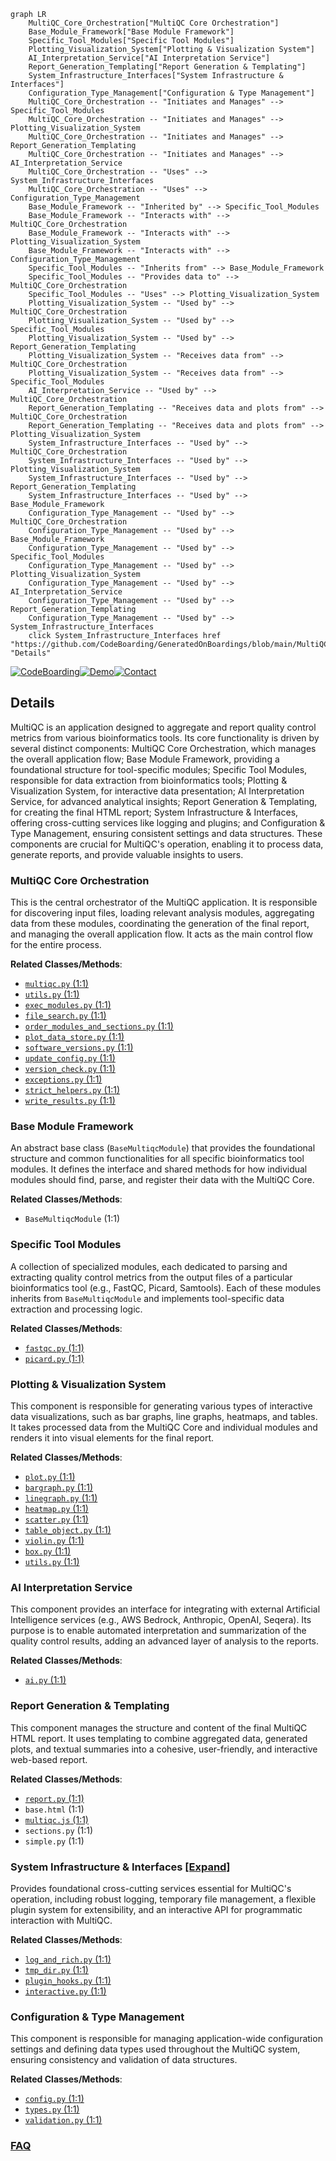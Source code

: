```mermaid
graph LR
    MultiQC_Core_Orchestration["MultiQC Core Orchestration"]
    Base_Module_Framework["Base Module Framework"]
    Specific_Tool_Modules["Specific Tool Modules"]
    Plotting_Visualization_System["Plotting & Visualization System"]
    AI_Interpretation_Service["AI Interpretation Service"]
    Report_Generation_Templating["Report Generation & Templating"]
    System_Infrastructure_Interfaces["System Infrastructure & Interfaces"]
    Configuration_Type_Management["Configuration & Type Management"]
    MultiQC_Core_Orchestration -- "Initiates and Manages" --> Specific_Tool_Modules
    MultiQC_Core_Orchestration -- "Initiates and Manages" --> Plotting_Visualization_System
    MultiQC_Core_Orchestration -- "Initiates and Manages" --> Report_Generation_Templating
    MultiQC_Core_Orchestration -- "Initiates and Manages" --> AI_Interpretation_Service
    MultiQC_Core_Orchestration -- "Uses" --> System_Infrastructure_Interfaces
    MultiQC_Core_Orchestration -- "Uses" --> Configuration_Type_Management
    Base_Module_Framework -- "Inherited by" --> Specific_Tool_Modules
    Base_Module_Framework -- "Interacts with" --> MultiQC_Core_Orchestration
    Base_Module_Framework -- "Interacts with" --> Plotting_Visualization_System
    Base_Module_Framework -- "Interacts with" --> Configuration_Type_Management
    Specific_Tool_Modules -- "Inherits from" --> Base_Module_Framework
    Specific_Tool_Modules -- "Provides data to" --> MultiQC_Core_Orchestration
    Specific_Tool_Modules -- "Uses" --> Plotting_Visualization_System
    Plotting_Visualization_System -- "Used by" --> MultiQC_Core_Orchestration
    Plotting_Visualization_System -- "Used by" --> Specific_Tool_Modules
    Plotting_Visualization_System -- "Used by" --> Report_Generation_Templating
    Plotting_Visualization_System -- "Receives data from" --> MultiQC_Core_Orchestration
    Plotting_Visualization_System -- "Receives data from" --> Specific_Tool_Modules
    AI_Interpretation_Service -- "Used by" --> MultiQC_Core_Orchestration
    Report_Generation_Templating -- "Receives data and plots from" --> MultiQC_Core_Orchestration
    Report_Generation_Templating -- "Receives data and plots from" --> Plotting_Visualization_System
    System_Infrastructure_Interfaces -- "Used by" --> MultiQC_Core_Orchestration
    System_Infrastructure_Interfaces -- "Used by" --> Plotting_Visualization_System
    System_Infrastructure_Interfaces -- "Used by" --> Report_Generation_Templating
    System_Infrastructure_Interfaces -- "Used by" --> Base_Module_Framework
    Configuration_Type_Management -- "Used by" --> MultiQC_Core_Orchestration
    Configuration_Type_Management -- "Used by" --> Base_Module_Framework
    Configuration_Type_Management -- "Used by" --> Specific_Tool_Modules
    Configuration_Type_Management -- "Used by" --> Plotting_Visualization_System
    Configuration_Type_Management -- "Used by" --> AI_Interpretation_Service
    Configuration_Type_Management -- "Used by" --> Report_Generation_Templating
    Configuration_Type_Management -- "Used by" --> System_Infrastructure_Interfaces
    click System_Infrastructure_Interfaces href "https://github.com/CodeBoarding/GeneratedOnBoardings/blob/main/MultiQC/System_Infrastructure_Interfaces.md" "Details"
```

[![CodeBoarding](https://img.shields.io/badge/Generated%20by-CodeBoarding-9cf?style=flat-square)](https://github.com/CodeBoarding/GeneratedOnBoardings)[![Demo](https://img.shields.io/badge/Try%20our-Demo-blue?style=flat-square)](https://www.codeboarding.org/demo)[![Contact](https://img.shields.io/badge/Contact%20us%20-%20contact@codeboarding.org-lightgrey?style=flat-square)](mailto:contact@codeboarding.org)

## Details

MultiQC is an application designed to aggregate and report quality control metrics from various bioinformatics tools. Its core functionality is driven by several distinct components: MultiQC Core Orchestration, which manages the overall application flow; Base Module Framework, providing a foundational structure for tool-specific modules; Specific Tool Modules, responsible for data extraction from bioinformatics tools; Plotting & Visualization System, for interactive data presentation; AI Interpretation Service, for advanced analytical insights; Report Generation & Templating, for creating the final HTML report; System Infrastructure & Interfaces, offering cross-cutting services like logging and plugins; and Configuration & Type Management, ensuring consistent settings and data structures. These components are crucial for MultiQC's operation, enabling it to process data, generate reports, and provide valuable insights to users.

### MultiQC Core Orchestration
This is the central orchestrator of the MultiQC application. It is responsible for discovering input files, loading relevant analysis modules, aggregating data from these modules, coordinating the generation of the final report, and managing the overall application flow. It acts as the main control flow for the entire process.


**Related Classes/Methods**:

- <a href="https://github.com/MultiQC/MultiQC/multiqc/multiqc.py#L1-L1" target="_blank" rel="noopener noreferrer">`multiqc.py` (1:1)</a>
- <a href="https://github.com/MultiQC/MultiQC/multiqc/modules/cellranger/utils.py#L1-L1" target="_blank" rel="noopener noreferrer">`utils.py` (1:1)</a>
- <a href="https://github.com/MultiQC/MultiQC/multiqc/core/exec_modules.py#L1-L1" target="_blank" rel="noopener noreferrer">`exec_modules.py` (1:1)</a>
- <a href="https://github.com/MultiQC/MultiQC/multiqc/core/file_search.py#L1-L1" target="_blank" rel="noopener noreferrer">`file_search.py` (1:1)</a>
- <a href="https://github.com/MultiQC/MultiQC/multiqc/core/order_modules_and_sections.py#L1-L1" target="_blank" rel="noopener noreferrer">`order_modules_and_sections.py` (1:1)</a>
- <a href="https://github.com/MultiQC/MultiQC/multiqc/core/plot_data_store.py#L1-L1" target="_blank" rel="noopener noreferrer">`plot_data_store.py` (1:1)</a>
- <a href="https://github.com/MultiQC/MultiQC/multiqc/core/software_versions.py#L1-L1" target="_blank" rel="noopener noreferrer">`software_versions.py` (1:1)</a>
- <a href="https://github.com/MultiQC/MultiQC/multiqc/core/update_config.py#L1-L1" target="_blank" rel="noopener noreferrer">`update_config.py` (1:1)</a>
- <a href="https://github.com/MultiQC/MultiQC/multiqc/core/version_check.py#L1-L1" target="_blank" rel="noopener noreferrer">`version_check.py` (1:1)</a>
- <a href="https://github.com/MultiQC/MultiQC/multiqc/core/exceptions.py#L1-L1" target="_blank" rel="noopener noreferrer">`exceptions.py` (1:1)</a>
- <a href="https://github.com/MultiQC/MultiQC/multiqc/core/strict_helpers.py#L1-L1" target="_blank" rel="noopener noreferrer">`strict_helpers.py` (1:1)</a>
- <a href="https://github.com/MultiQC/MultiQC/multiqc/core/write_results.py#L1-L1" target="_blank" rel="noopener noreferrer">`write_results.py` (1:1)</a>


### Base Module Framework
An abstract base class (`BaseMultiqcModule`) that provides the foundational structure and common functionalities for all specific bioinformatics tool modules. It defines the interface and shared methods for how individual modules should find, parse, and register their data with the MultiQC Core.


**Related Classes/Methods**:

- `BaseMultiqcModule` (1:1)


### Specific Tool Modules
A collection of specialized modules, each dedicated to parsing and extracting quality control metrics from the output files of a particular bioinformatics tool (e.g., FastQC, Picard, Samtools). Each of these modules inherits from `BaseMultiqcModule` and implements tool-specific data extraction and processing logic.


**Related Classes/Methods**:

- <a href="https://github.com/MultiQC/MultiQC/multiqc/modules/fastqc/fastqc.py#L1-L1" target="_blank" rel="noopener noreferrer">`fastqc.py` (1:1)</a>
- <a href="https://github.com/MultiQC/MultiQC/multiqc/modules/picard/picard.py#L1-L1" target="_blank" rel="noopener noreferrer">`picard.py` (1:1)</a>


### Plotting & Visualization System
This component is responsible for generating various types of interactive data visualizations, such as bar graphs, line graphs, heatmaps, and tables. It takes processed data from the MultiQC Core and individual modules and renders it into visual elements for the final report.


**Related Classes/Methods**:

- <a href="https://github.com/MultiQC/MultiQC/multiqc/plots/plot.py#L1-L1" target="_blank" rel="noopener noreferrer">`plot.py` (1:1)</a>
- <a href="https://github.com/MultiQC/MultiQC/multiqc/plots/bargraph.py#L1-L1" target="_blank" rel="noopener noreferrer">`bargraph.py` (1:1)</a>
- <a href="https://github.com/MultiQC/MultiQC/multiqc/plots/linegraph.py#L1-L1" target="_blank" rel="noopener noreferrer">`linegraph.py` (1:1)</a>
- <a href="https://github.com/MultiQC/MultiQC/multiqc/plots/heatmap.py#L1-L1" target="_blank" rel="noopener noreferrer">`heatmap.py` (1:1)</a>
- <a href="https://github.com/MultiQC/MultiQC/multiqc/plots/scatter.py#L1-L1" target="_blank" rel="noopener noreferrer">`scatter.py` (1:1)</a>
- <a href="https://github.com/MultiQC/MultiQC/multiqc/plots/table_object.py#L1-L1" target="_blank" rel="noopener noreferrer">`table_object.py` (1:1)</a>
- <a href="https://github.com/MultiQC/MultiQC/multiqc/plots/violin.py#L1-L1" target="_blank" rel="noopener noreferrer">`violin.py` (1:1)</a>
- <a href="https://github.com/MultiQC/MultiQC/multiqc/plots/box.py#L1-L1" target="_blank" rel="noopener noreferrer">`box.py` (1:1)</a>
- <a href="https://github.com/MultiQC/MultiQC/multiqc/modules/cellranger/utils.py#L1-L1" target="_blank" rel="noopener noreferrer">`utils.py` (1:1)</a>


### AI Interpretation Service
This component provides an interface for integrating with external Artificial Intelligence services (e.g., AWS Bedrock, Anthropic, OpenAI, Seqera). Its purpose is to enable automated interpretation and summarization of the quality control results, adding an advanced layer of analysis to the reports.


**Related Classes/Methods**:

- <a href="https://github.com/MultiQC/MultiQC/multiqc/core/ai.py#L1-L1" target="_blank" rel="noopener noreferrer">`ai.py` (1:1)</a>


### Report Generation & Templating
This component manages the structure and content of the final MultiQC HTML report. It uses templating to combine aggregated data, generated plots, and textual summaries into a cohesive, user-friendly, and interactive web-based report.


**Related Classes/Methods**:

- <a href="https://github.com/MultiQC/MultiQC/multiqc/report.py#L1-L1" target="_blank" rel="noopener noreferrer">`report.py` (1:1)</a>
- `base.html` (1:1)
- <a href="https://github.com/MultiQC/MultiQC/multiqc/multiqc.py#L1-L1" target="_blank" rel="noopener noreferrer">`multiqc.js` (1:1)</a>
- `sections.py` (1:1)
- `simple.py` (1:1)


### System Infrastructure & Interfaces [[Expand]](./System_Infrastructure_Interfaces.md)
Provides foundational cross-cutting services essential for MultiQC's operation, including robust logging, temporary file management, a flexible plugin system for extensibility, and an interactive API for programmatic interaction with MultiQC.


**Related Classes/Methods**:

- <a href="https://github.com/MultiQC/MultiQC/multiqc/core/log_and_rich.py#L1-L1" target="_blank" rel="noopener noreferrer">`log_and_rich.py` (1:1)</a>
- <a href="https://github.com/MultiQC/MultiQC/multiqc/core/tmp_dir.py#L1-L1" target="_blank" rel="noopener noreferrer">`tmp_dir.py` (1:1)</a>
- <a href="https://github.com/MultiQC/MultiQC/multiqc/core/plugin_hooks.py#L1-L1" target="_blank" rel="noopener noreferrer">`plugin_hooks.py` (1:1)</a>
- <a href="https://github.com/MultiQC/MultiQC/multiqc/interactive.py#L1-L1" target="_blank" rel="noopener noreferrer">`interactive.py` (1:1)</a>


### Configuration & Type Management
This component is responsible for managing application-wide configuration settings and defining data types used throughout the MultiQC system, ensuring consistency and validation of data structures.


**Related Classes/Methods**:

- <a href="https://github.com/MultiQC/MultiQC/multiqc/config.py#L1-L1" target="_blank" rel="noopener noreferrer">`config.py` (1:1)</a>
- <a href="https://github.com/MultiQC/MultiQC/multiqc/types.py#L1-L1" target="_blank" rel="noopener noreferrer">`types.py` (1:1)</a>
- <a href="https://github.com/MultiQC/MultiQC/multiqc/validation.py#L1-L1" target="_blank" rel="noopener noreferrer">`validation.py` (1:1)</a>




### [FAQ](https://github.com/CodeBoarding/GeneratedOnBoardings/tree/main?tab=readme-ov-file#faq)